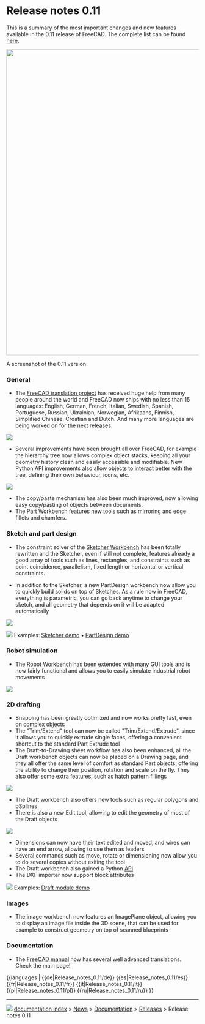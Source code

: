 # Release notes 0.11
This is a summary of the most important changes and new features available in the 0.11 release of FreeCAD. The complete list can be found [here](http://www.freecadweb.org/tracker/changelog_page.php).

<img alt="" src=images/FreeCAD011.png  style="width:800px;">

A screenshot of the 0.11 version

### General

-   The [FreeCAD translation project](http://crowdin.net/project/freecad) has received huge help from many people around the world and FreeCAD now ships with no less than 15 languages: English, German, French, Italian, Swedish, Spanish, Portuguese, Russian, Ukrainian, Norwegian, Afrikaans, Finnish, Simplified Chinese, Croatian and Dutch. And many more languages are being worked on for the next releases.

![](images/release011-translation.jpg )

-   Several improvements have been brought all over FreeCAD, for example the hierarchy tree now allows complex object stacks, keeping all your geometry history clean and easily accessible and modifiable. New Python API improvements also allow objects to interact better with the tree, defining their own behaviour, icons, etc.

![](images/release011-dependency.jpg )

-   The copy/paste mechanism has also been much improved, now allowing easy copy/pasting of objects between documents.
-   The [Part Workbench](Part_Workbench.md) features new tools such as mirroring and edge fillets and chamfers.

### Sketch and part design 

-   The constraint solver of the [Sketcher Workbench](Sketcher_Workbench.md) has been totally rewritten and the Sketcher, even if still not complete, features already a good array of tools such as lines, rectangles, and constraints such as point coincidence, parallelism, fixed length or horizontal or vertical constraints.

-   In addition to the Sketcher, a new PartDesign workbench now allow you to quickly build solids on top of Sketches. As a rule now in FreeCAD, everything is parametric, you can go back anytime to change your sketch, and all geometry that depends on it will be adapted automatically

![](images/release011-sketcher.jpg )

![](images/Movie.png ) Examples: [Sketcher demo](http://www.youtube.com/watch?v=hvXupH5bA0E) • [PartDesign demo](http://www.youtube.com/watch?v=7ih9Jp3OAwA)

### Robot simulation 

-   The [Robot Workbench](Robot_Workbench.md) has been extended with many GUI tools and is now fairly functional and allows you to easily simulate industrial robot movements

![](images/release011-robot.jpg )

### 2D drafting 

-   Snapping has been greatly optimized and now works pretty fast, even on complex objects
-   The \"Trim/Extend\" tool can now be called \"Trim/Extend/Extrude\", since it allows you to quickly extrude single faces, offering a convenient shortcut to the standard Part Extrude tool
-   The Draft-to-Drawing sheet workflow has also been enhanced, all the Draft workbench objects can now be placed on a Drawing page, and they all offer the same level of comfort as standard Part objects, offering the ability to change their position, rotation and scale on the fly. They also offer some extra features, such as hatch pattern fillings

![](images/release011-draft-drawing.jpg )

-   The Draft workbench also offers new tools such as regular polygons and bSplines
-   There is also a new Edit tool, allowing to edit the geometry of most of the Draft objects

![](images/release011-draft.jpg )

-   Dimensions can now have their text edited and moved, and wires can have an end arrow, allowing to use them as leaders
-   Several commands such as move, rotate or dimensioning now allow you to do several copies without exiting the tool
-   The Draft workbench also gained a Python [API](Draft_API.md).
-   The DXF importer now support block attributes

![](images/Movie.png ) Examples: [Draft module demo](http://www.youtube.com/watch?v=Q7cG-LQK8Ps)

### Images

-   The image workbench now features an ImagePlane object, allowing you to display an image file inside the 3D scene, that can be used for example to construct geometry on top of scanned blueprints

### Documentation

-   The [FreeCAD manual](Online_Help_Toc.md) now has several well advanced translations. Check the main page!


{{languages | {{de|Release_notes_0.11/de}} {{es|Release_notes_0.11/es}} {{fr|Release_notes_0.11/fr}} {{it|Release_notes_0.11/it}} {{pl|Release_notes_0.11/pl}} {{ru|Release_notes_0.11/ru}} }}



---
![](images/Right_arrow.png) [documentation index](../README.md) > [News](Category_News.md) > [Documentation](Category_Documentation.md) > [Releases](Category_Releases.md) > Release notes 0.11
